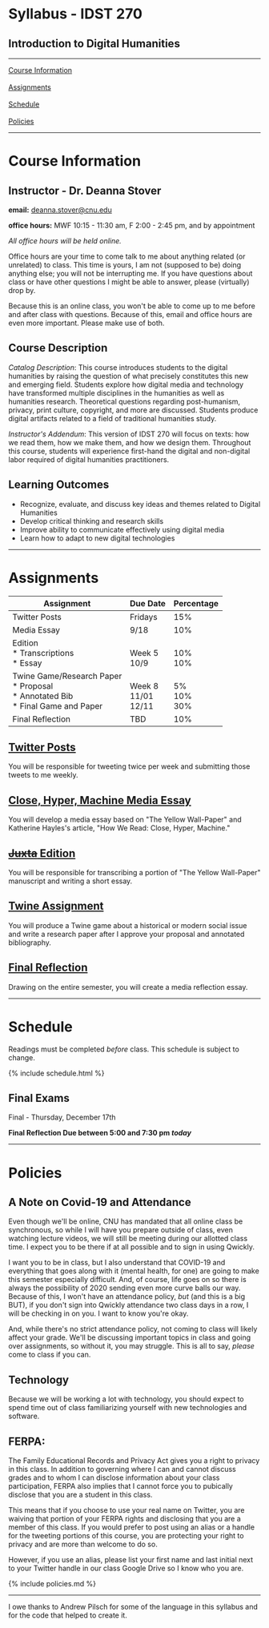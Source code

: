 # Syllabus - IDST 270

## Introduction to Digital Humanities

_____

[Course Information](#course-information) <br /> <br />
[Assignments](#assignments) <br /><br />
[Schedule](#schedule) <br /> <br />
[Policies](#policies)

_____

# Course Information

## Instructor - Dr. Deanna Stover

  **email:** deanna.stover@cnu.edu 

  **office hours:** MWF 10:15 - 11:30 am, F 2:00 - 2:45 pm, and by appointment
  
   *All office hours will be held online.*
   
   Office hours are your time to come talk to me about anything related (or unrelated) to class. This time is yours, I am not (supposed to be) doing anything else; you will not be interrupting me. If you have questions about class or have other questions I might be able to answer, please (virtually) drop by.
   
   Because this is an online class, you won't be able to come up to me before and after class with questions. Because of this, email and office hours are even more important. Please make use of both.
   

## Course Description

*Catalog Description*: This course introduces students to the digital humanities by raising the question of what precisely constitutes this new and emerging field. Students explore how digital media and technology have transformed multiple disciplines in the humanities as well as humanities research. Theoretical questions regarding post-humanism, privacy, print culture, copyright, and more are discussed. Students produce digital artifacts related to a field of traditional humanities study.

*Instructor's Addendum*: This version of IDST 270 will focus on texts: how we read them, how we make them, and how we design them. Throughout this course, students will experience first-hand the digital and non-digital labor required of digital humanities practitioners.

## Learning Outcomes

* Recognize, evaluate, and discuss key ideas and themes related to Digital Humanities
* Develop critical thinking and research skills
* Improve ability to communicate effectively using digital media
* Learn how to adapt to new digital technologies 

_____

# Assignments

Assignment | Due Date | Percentage
------------ | ------------- | -------------
Twitter Posts | Fridays | 15%
Media Essay | 9/18 | 10%
Edition <br /> * Transcriptions <br /> * Essay | <br /> Week 5 <br /> 10/9 | <br /> 10% <br /> 10%
Twine Game/Research Paper <br /> * Proposal <br /> * Annotated Bib <br /> * Final Game and Paper | <br /> Week 8 <br /> 11/01 <br /> 12/11 | <br /> 5% <br /> 10% <br /> 30%
Final Reflection | TBD | 10%

## [Twitter Posts](https://deanna-stover.github.io/coursesCNU/2020/idst270fall2020/twitter)

You will be responsible for tweeting twice per week and submitting those tweets to me weekly. 

## [Close, Hyper, Machine Media Essay](https://deanna-stover.github.io/coursesCNU/2020/idst270fall2020/media-essay)

You will develop a media essay based on "The Yellow Wall-Paper" and Katherine Hayles's article, "How We Read: Close, Hyper, Machine."

## [~~Juxta~~ Edition](https://deanna-stover.github.io/coursesCNU/2020/idst270fall2020/juxta)

You will be responsible for transcribing a portion of "The Yellow Wall-Paper" manuscript and writing a short essay.

## [Twine Assignment](https://deanna-stover.github.io/coursesCNU/2020/idst270fall2020/twine)

You will produce a Twine game about a historical or modern social issue and write a research paper after I approve your proposal and annotated bibliography. 

## [Final Reflection](https://deanna-stover.github.io/coursesCNU/2020/idst270fall2020/final-reflection)

Drawing on the entire semester, you will create a media reflection essay.

_____

# Schedule

Readings must be completed *before* class. This schedule is subject to change. 

{% include schedule.html %}

## Final Exams

Final - Thursday, December 17th 

**Final Reflection Due between 5:00 and 7:30 pm *today***

_____

# Policies

## A Note on Covid-19 and Attendance

Even though we'll be online, CNU has mandated that all online class be synchronous, so while I will have you prepare outside of class, even watching lecture videos, we will still be meeting during our allotted class time. I expect you to be there if at all possible and to sign in using Qwickly.

I want you to be in class, but I also understand that COVID-19 and everything that goes along with it (mental health, for one) are going to make this semester especially difficult. And, of course, life goes on so there is always the possibility of 2020 sending even more curve balls our way. Because of this, I won't have an attendance policy, *but* (and this is a big BUT), if you don't sign into Qwickly attendance two class days in a row, I will be checking in on you. I want to know you're okay.

And, while there's no strict attendance policy, not coming to class will likely affect your grade. We'll be discussing important topics in class and going over assignments, so without it, you may struggle. This is all to say, *please* come to class if you can. 

## Technology

Because we will be working a lot with technology, you should expect to spend time out of class familiarizing yourself with new technologies and software. 

## FERPA:

The Family Educational Records and Privacy Act gives you a right to privacy in this class. In addition to governing where I can and cannot discuss grades and to whom I can disclose information about your class participation, FERPA also implies that I cannot force you to pubically disclose that you are a student in this class.

This means that if you choose to use your real name on Twitter, you are waiving that portion of your FERPA rights and disclosing that you are a member of this class. If you would prefer to post using an alias or a handle for the tweeting portions of this course, you are protecting your right to privacy and are more than welcome to do so.

However, if you use an alias, please list your first name and last initial next to your Twitter handle in our class Google Drive so I know who you are.

{% include policies.md %}

_____

I owe thanks to Andrew Pilsch for some of the language in this syllabus and for the code that helped to create it. 
